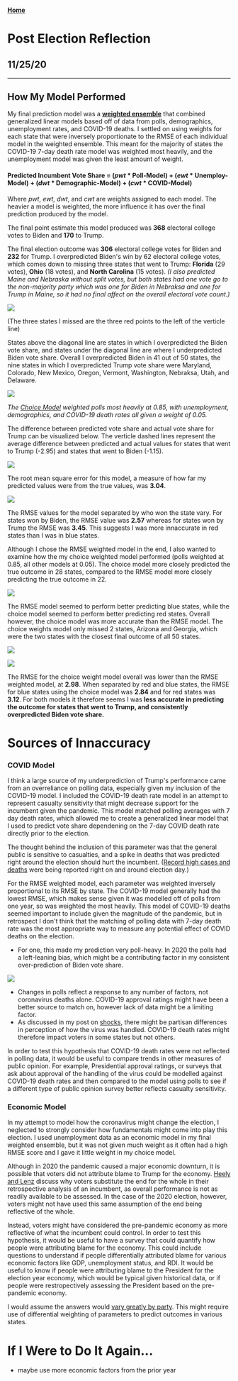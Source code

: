 #### [Home](https://cassidybargell.github.io/election_analytics/)

# Post Election Reflection
## 11/25/20

<hr>

## How My Model Performed 

My final prediction model was a [**weighted ensemble**](https://cassidybargell.github.io/election_analytics/posts/final_prediction.html) that combined generalized linear models based off of data from polls, demographics, unemployment rates, and COVID-19 deaths. I settled on using weights for each state that were inversely proportionate to the RMSE of each individual model in the weighted ensemble. This meant for the majority of states the COVID-19 7-day death rate model was weighted most heavily, and the unemployment model was given the least amount of weight. 

#### **Predicted Incumbent Vote Share** = (*pwt* * Poll-Model) + (*ewt* * Unemploy-Model) + (*dwt* * Demographic-Model) + (*cwt* * COVID-Model)

Where *pwt*, *ewt*, *dwt*, and *cwt* are weights assigned to each model. The heavier a model is weighted, the more influence it has over the final prediction produced by the model. 

The final point estimate this model produced was **368** electoral college votes to Biden and **170** to Trump. 

The final election outcome was **306** electoral college votes for Biden and **232** for Trump. I overpredicted Biden's win by 62 electoral college votes, which comes down to missing three states that went to Trump: **Florida** (29 votes), **Ohio** (18 votes), and **North Carolina** (15 votes). *(I also predicted Maine and Nebraska without split votes, but both states had one vote go to the non-majority party which was one for Biden in Nebraksa and one for Trump in Maine, so it had no final affect on the overall electoral vote count.)*

![](../figures/post-election/predicted_v_actual.png)

(The three states I missed are the three red points to the left of the verticle line)

States above the diagonal line are states in which I overpredicted the Biden vote share, and states under the diagonal line are where I underpredicted Biden vote share. Overall I overpredicted Biden in 41 out of 50 states, the nine states in which I overpredicted Trump vote share were Maryland, Colorado, New Mexico, Oregon, Vermont, Washington, Nebraksa, Utah, and Delaware.

![](../figures/post-election/missedstates_gt.png)

*The [Choice Model](https://cassidybargell.github.io/election_analytics/posts/final_prediction.html) weighted polls most heavily at 0.85, with unemployment, demographics, and COVID-19 death rates all given a weight of 0.05.*

The difference between predicted vote share and actual vote share for Trump can be visualized below. The verticle dashed lines represent the average difference between predicted and actual values for states that went to Trump (-2.95) and states that went to Biden (-1.15).

![](../figures/post-election/rmse_diff_combined.png)


The root mean square error for this model, a measure of how far my predicted values were from the true values, was **3.04**.

![](../figures/post-election/rmse_diff_separate.png)

The RMSE values for the model separated by who won the state vary. For states won by Biden, the RMSE value was **2.57** whereas for states won by Trump the RMSE was **3.45**. This suggests I was more innaccurate in red states than I was in blue states.

Although I chose the RMSE weighted model in the end, I also wanted to examine how the my choice weighted model performed (polls weighted at 0.85, all other models at 0.05). The choice model more closely predicted the true outcome in 28 states, compared to the RMSE model more closely predicting the true outcome in 22. 

![](../figures/post-election/compare_models_statebin.png)

The RMSE model seemed to perform better predicting blue states, while the choice model seemed to perform better predicting red states. Overall however, the choice model was more accurate than the RMSE model. The choice weights model only missed 2 states, Arizona and Georgia, which were the two states with the closest final outcome of all 50 states. 

![](../figures/post-election/choice_diff_combined.png)

![](../figures/post-election/choice_diff_separate.png)

The RMSE for the choice weight model overall was lower than the RMSE weighted model, at **2.98**. When separated by red and blue states, the RMSE for blue states using the choice model was **2.84** and for red states was **3.12**. For both models it therefore seems I was **less accurate in predicting the outcome for states that went to Trump, and consistently overpredicted Biden vote share.** 

# Sources of Innaccuracy

### COVID Model
I think a large source of my underprediction of Trump's performance came from an overreliance on polling data, especially given my inclusion of the COVID-19 model. I included the COVID-19 death rate model in an attempt to represent casualty sensitivity that might decrease support for the incumbent given the pandemic. This model matched polling averages with 7 day death rates, which allowed me to create a generalized linear model that I used to predict vote share dependening on the 7-day COVID death rate directly prior to the election. 

The thought behind the inclusion of this parameter was that the general public is sensitive to casualties, and a spike in deaths that was predicted right around the election should hurt the incumbent. ([Record high cases and deaths](https://www.cbsnews.com/live-updates/covid-19-latest-news-2020-11-03/) were being reported right on and around election day.)

For the RMSE weighted model, each parameter was weighted inversely proportional to its RMSE by state. The COVID-19 model generally had the lowest RMSE, which makes sense given it was modelled off of polls from one year, so was weighted the most heavily. This model of COVID-19 deaths seemed important to include given the magnitude of the pandemic, but in retrospect I don't think that the matching of polling data with 7-day death rate was the most appropriate way to measure any potential effect of COVID deaths on the election. 

- For one, this made my prediction very poll-heavy. In 2020 the polls had a left-leaning bias, which might be a contributing factor in my consistent over-prediction of Biden vote share.

![](../figures/post-election/poll_v_actual.png)

- Changes in polls reflect a response to any number of factors, not coronavirus deaths alone. COVID-19 approval ratings might have been a better source to match on, however lack of data might be a limiting factor. 
- As discussed in my post on [shocks](https://cassidybargell.github.io/election_analytics/posts/week_7.html), there might be partisan differences in perception of how the virus was handled. COVID-19 death rates might therefore impact voters in some states but not others. 

In order to test this hypothesis that COVID-19 death rates were not reflected in polling data, it would be useful to compare trends in other measures of public opinion. For example, Presidential approval ratings, or surveys that ask about approval of the handling of the virus could be modelled against COVID-19 death rates and then compared to the model using polls to see if a different type of public opinion survey better reflects casualty sensitivity. 

### Economic Model

In my attempt to model how the coronavirus might change the election, I neglected to strongly consider how fundamentals might come into play this election. I used unemployment data as an economic model in my final weighted ensemble, but it was not given much weight as it often had a high RMSE score and I gave it little weight in my choice model. 

Although in 2020 the pandemic caused a major economic downturn, it is possible that voters did not attribute blame to Trump for the economy. [Heely and Lenz](https://www-jstor-org.ezp-prod1.hul.harvard.edu/stable/24363467?seq=1#metadata_info_tab_contents) discuss why voters substitute the end for the whole in their retrospective analysis of an incumbent, as overall performance is not as readily available to be assessed. In the case of the 2020 election, however, voters might not have used this same assumption of the end being reflective of the whole. 

Instead, voters might have considered the pre-pandemic economy as more reflective of what the incumbent could control. In order to test this hypothesis, it would be useful to have a survey that could quantify how people were attributing blame for the economy. This could include questions to understand if people differentially attributed blame for various economic factors like GDP, unemployment status, and RDI. It would be useful to know if people were attributing blame to the President for the election year economy, which would be typical given historical data, or if people were restropectively assessing the President based on the pre-pandemic economy. 

I would assume the answers would [vary greatly by party](https://www.pewresearch.org/politics/2020/02/07/views-of-nations-economy-remain-positive-sharply-divided-by-partisanship/). This might require use of differential weighting of parameters to predict outcomes in various states. 


# If I Were to Do It Again...

- maybe use more economic factors from the prior year



